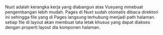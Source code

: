 Nuxt adalah kerangka kerja yang diabangun atas Vueyang mmebuat pengembangan lebih mudah.
Pages di Nuxt sudah otomatis dibaca direktori ini sehingga file yang di Pages langsung terhubung menjadi path halaman.
setiap file di layout akan membuat tata letak khusus yang dapat diakses dengan properti layout dia komponen halaman.
